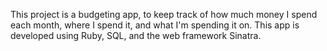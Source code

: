 This project is a budgeting app, to keep track of how much money I spend each month, where I spend it, and what I'm spending it on.
This app is developed using Ruby, SQL, and the web framework Sinatra.
